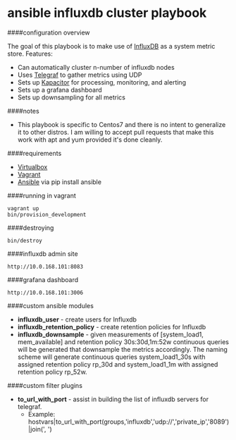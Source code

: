ansible influxdb cluster playbook
=================================

####configuration overview

The goal of this playbook is to make use of [InfluxDB](https://influxdb.com) as a system metric store.
Features:

* Can automatically cluster n-number of influxdb nodes
* Uses [Telegraf](https://github.com/influxdb/telegraf) to gather metrics using UDP
* Sets up [Kapacitor](https://github.com/influxdb/kapacitor) for processing, monitoring, and alerting
* Sets up a grafana dashboard
* Sets up downsampling for all metrics

####notes

* This playbook is specific to Centos7 and there is no intent to generalize it to
other distros. I am willing to accept pull requests that make this work with
apt and yum provided it's done cleanly.

####requirements

* [Virtualbox](https://www.virtualbox.org/wiki/Downloads)
* [Vagrant](http://www.vagrantup.com/downloads)
* [Ansible](http://www.ansible.com) via pip install ansible

####running in vagrant

    vagrant up
    bin/provision_development

####destroying

    bin/destroy

####influxdb admin site

    http://10.0.168.101:8083

####grafana dashboard

    http://10.0.168.101:3006

####custom ansible modules

* **influxdb_user** - create users for Influxdb
* **influxdb_retention_policy** - create retention policies for Influxdb
* **influxdb_downsample** - given measurements of [system_load1, mem_available]
   and retention policy 30s:30d,1m:52w continuous queries will be generated
   that downsample the metrics accordingly. The naming scheme
   will generate continuous queries system_load1_30s with assigned retention policy rp_30d and
   system_load1_1m with assigned retention policy rp_52w.

####custom filter plugins

* **to_url_with_port** - assist in building the list of influxdb servers for telegraf.
	* Example: hostvars|to_url_with_port(groups,'influxdb','udp://','private_ip','8089')|join(', ')
